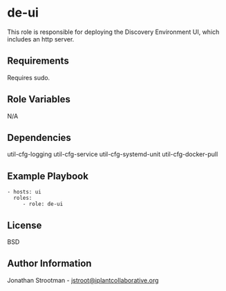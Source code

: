 de-ui
=====

This role is responsible for deploying the Discovery Environment UI, which includes an http server.


Requirements
------------

Requires sudo.

Role Variables
--------------
N/A


Dependencies
------------

util-cfg-logging
util-cfg-service
util-cfg-systemd-unit
util-cfg-docker-pull

Example Playbook
----------------

    - hosts: ui
      roles:
         - role: de-ui

License
-------

BSD

Author Information
------------------

Jonathan Strootman - jstroot@iplantcollaborative.org


